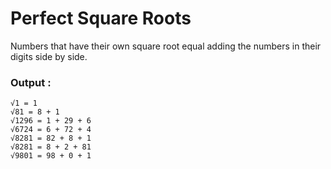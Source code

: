 # Perfect Square Roots

Numbers that have their own square root equal adding the numbers in their digits side by side.

### Output :
```
√1 = 1
√81 = 8 + 1
√1296 = 1 + 29 + 6 
√6724 = 6 + 72 + 4 
√8281 = 82 + 8 + 1 
√8281 = 8 + 2 + 81 
√9801 = 98 + 0 + 1
```